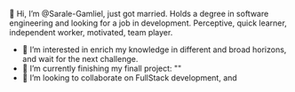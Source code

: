 👋 Hi, I’m @Sarale-Gamliel, just got married. Holds a degree in software engineering and looking for a job in development.
Perceptive, quick learner, independent worker, motivated, team player. 

- 👀 I’m interested in enrich my knowledge in different and broad horizons, and wait for the next challenge.
- 🌱 I’m currently finishing my finall project: ""
- 💞️ I’m looking to collaborate on FullStack development, and 

<!---
Sarale-Gamliel/Sarale-Gamliel is a ✨ special ✨ repository because its `README.md` (this file) appears on your GitHub profile.
You can click the Preview link to take a look at your changes.
--->
